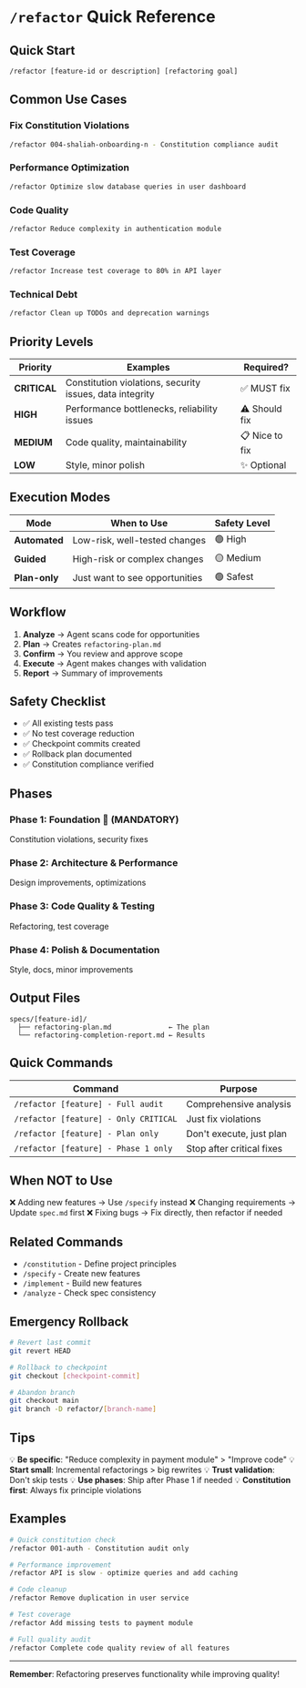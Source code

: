 # `/refactor` Quick Reference

## Quick Start

```bash
/refactor [feature-id or description] [refactoring goal]
```

## Common Use Cases

### Fix Constitution Violations
```bash
/refactor 004-shaliah-onboarding-n - Constitution compliance audit
```

### Performance Optimization
```bash
/refactor Optimize slow database queries in user dashboard
```

### Code Quality
```bash
/refactor Reduce complexity in authentication module
```

### Test Coverage
```bash
/refactor Increase test coverage to 80% in API layer
```

### Technical Debt
```bash
/refactor Clean up TODOs and deprecation warnings
```

## Priority Levels

| Priority | Examples | Required? |
|----------|----------|-----------|
| **CRITICAL** | Constitution violations, security issues, data integrity | ✅ MUST fix |
| **HIGH** | Performance bottlenecks, reliability issues | ⚠️ Should fix |
| **MEDIUM** | Code quality, maintainability | 📋 Nice to fix |
| **LOW** | Style, minor polish | ✨ Optional |

## Execution Modes

| Mode | When to Use | Safety Level |
|------|-------------|--------------|
| **Automated** | Low-risk, well-tested changes | 🟢 High |
| **Guided** | High-risk or complex changes | 🟡 Medium |
| **Plan-only** | Just want to see opportunities | 🟢 Safest |

## Workflow

1. **Analyze** → Agent scans code for opportunities
2. **Plan** → Creates `refactoring-plan.md`
3. **Confirm** → You review and approve scope
4. **Execute** → Agent makes changes with validation
5. **Report** → Summary of improvements

## Safety Checklist

- ✅ All existing tests pass
- ✅ No test coverage reduction
- ✅ Checkpoint commits created
- ✅ Rollback plan documented
- ✅ Constitution compliance verified

## Phases

### Phase 1: Foundation 🚨 (MANDATORY)
Constitution violations, security fixes

### Phase 2: Architecture & Performance
Design improvements, optimizations

### Phase 3: Code Quality & Testing
Refactoring, test coverage

### Phase 4: Polish & Documentation
Style, docs, minor improvements

## Output Files

```
specs/[feature-id]/
  ├── refactoring-plan.md              ← The plan
  └── refactoring-completion-report.md ← Results
```

## Quick Commands

| Command | Purpose |
|---------|---------|
| `/refactor [feature] - Full audit` | Comprehensive analysis |
| `/refactor [feature] - Only CRITICAL` | Just fix violations |
| `/refactor [feature] - Plan only` | Don't execute, just plan |
| `/refactor [feature] - Phase 1 only` | Stop after critical fixes |

## When NOT to Use

❌ Adding new features → Use `/specify` instead
❌ Changing requirements → Update `spec.md` first
❌ Fixing bugs → Fix directly, then refactor if needed

## Related Commands

- `/constitution` - Define project principles
- `/specify` - Create new features
- `/implement` - Build new features
- `/analyze` - Check spec consistency

## Emergency Rollback

```bash
# Revert last commit
git revert HEAD

# Rollback to checkpoint
git checkout [checkpoint-commit]

# Abandon branch
git checkout main
git branch -D refactor/[branch-name]
```

## Tips

💡 **Be specific**: "Reduce complexity in payment module" > "Improve code"
💡 **Start small**: Incremental refactorings > big rewrites
💡 **Trust validation**: Don't skip tests
💡 **Use phases**: Ship after Phase 1 if needed
💡 **Constitution first**: Always fix principle violations

## Examples

```bash
# Quick constitution check
/refactor 001-auth - Constitution audit only

# Performance improvement
/refactor API is slow - optimize queries and add caching

# Code cleanup
/refactor Remove duplication in user service

# Test coverage
/refactor Add missing tests to payment module

# Full quality audit
/refactor Complete code quality review of all features
```

---

**Remember**: Refactoring preserves functionality while improving quality!
